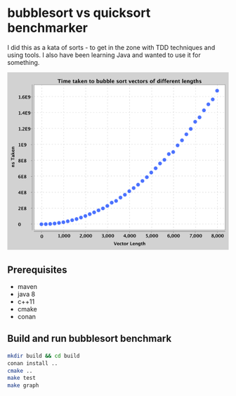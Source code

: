 # bubblesort vs quicksort benchmarker
I did this as a kata of sorts - to get in the zone with TDD techniques and using tools. I also have been learning Java and wanted to use it for something. 

![speed graph](speed.png)

## Prerequisites
* maven
* java 8
* c++11
* cmake
* conan

## Build and run bubblesort benchmark
```bash
mkdir build && cd build
conan install ..
cmake ..
make test
make graph
```
